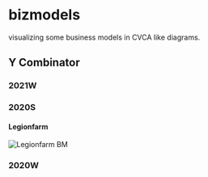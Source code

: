 # bizmodels
visualizing some business models in CVCA like diagrams.

## Y Combinator

### 2021W

### 2020S

#### Legionfarm
![Legionfarm BM](http://www.plantuml.com/plantuml/proxy?src=https://gist.github.com/pekopeko1/11026c6c00797c3b5369253478f4af75/raw)

### 2020W
